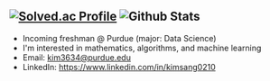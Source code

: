 
[![Solved.ac Profile](http://mazassumnida.wtf/api/generate_badge?boj=ilksh)](https://solved.ac/ilksh)
![Github Stats](https://github-readme-stats.vercel.app/api?username=ilksh&langs_count=3&show_icons=true)
---
- Incoming freshman @ Purdue (major: Data Science)
- I'm interested in mathematics, algorithms, and machine learning
- Email: kim3634@purdue.edu
- LinkedIn: https://www.linkedin.com/in/kimsang0210
<!--
**ilksh/ilksh** is a ✨ _special_ ✨ repository because its `README.md` (this file) appears on your GitHub profile.



